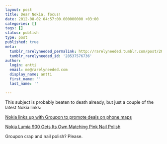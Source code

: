 ```yaml
---
layout: post
title: Dear Nokia, focus!
date: 2012-08-02 04:57:00.000000000 +03:00
categories: []
tags: []
status: publish
type: post
published: true
meta:
  tumblr_rarelyneeded_permalink: http://rarelyneeded.tumblr.com/post/28537576736/dear-nokia-focus
  tumblr_rarelyneeded_id: '28537576736'
author:
  login: antti
  email: me@rarelyneeded.com
  display_name: antti
  first_name: ''
  last_name: ''

---
```

This subject is probably beaten to death already, but just a couple of the latest Nokia links:

<a href="http://in.reuters.com/article/2012/08/02/us-nokia-groupon-idINBRE87103S20120802">Nokia links up with Groupon to promote deals on phone maps</a>

<a href="http://www.chipchick.com/2012/08/nokia-lumia-900-nail-polish.html">Nokia Lumia 900 Gets Its Own Matching Pink Nail Polish</a>

Groupon crap and nail polish? Please.

